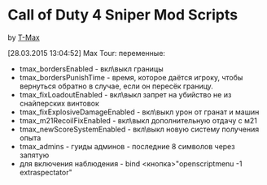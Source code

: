 # Call of Duty 4 Sniper Mod Scripts
by [T-Max](https://cod4x.me/index.php?/profile/219-t-max/)

[28.03.2015 13:04:52] Max Tour: переменные:
* tmax_bordersEnabled - вкл\выкл границы
* tmax_bordersPunishTime - время, которое даётся игроку, чтобы вернуться обратно в случае, если он пересёк границу.
* tmax_fixLoadoutEnabled - вкл\выкл запрет на убийство не из снайперских винтовок
* tmax_fixExplosiveDamageEnabled - вкл\выкл урон от гранат и машин
* tmax_m21RecoilFixEnabled - вкл\выкл дополнительную отдачу с м21
* tmax_newScoreSystemEnabled - вкл\выкл новую систему получения опыта
* tmax_admins - гуиды админов - последние 8 символов через запятую
* для включения наблюдения - bind <кнопка>"openscriptmenu -1 extraspectator"
